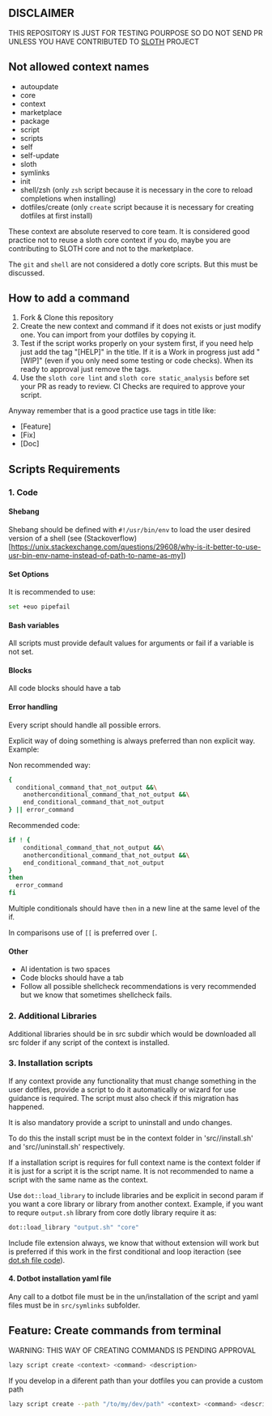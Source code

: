 ## DISCLAIMER

THIS REPOSITORY IS JUST FOR TESTING POURPOSE SO DO NOT SEND PR UNLESS YOU HAVE CONTRIBUTED TO [SLOTH](https://github.com/gtrabanco/sloth) PROJECT


## Not allowed context names
* autoupdate
* core
* context
* marketplace
* package
* script
* scripts
* self
* self-update
* sloth
* symlinks
* init
* shell/zsh (only `zsh` script because it is necessary in the core to reload completions when installing)
* dotfiles/create (only `create` script because it is necessary for creating dotfiles at first install)

These context are absolute reserved to core team. It is considered good practice not to reuse a sloth core context if you do, maybe you are contributing to SLOTH core and not to the marketplace.


The `git` and `shell` are not considered a dotly core scripts. But this must be discussed.

## How to add a command

1. Fork & Clone this repository
2. Create the new context and command if it does not exists or just modify one. You can import from your dotfiles by copying it.
3. Test if the script works properly on your system first, if you need help just add the tag "[HELP]" in the title. If it is a Work in progress just add "[WIP]" (even if you only need some testing or code checks). When its ready to approval just remove the tags.
4. Use the `sloth core lint` and `sloth core static_analysis` before set your PR as ready to review. CI Checks are required to approve your script.

Anyway remember that is a good practice use tags in title like:
* [Feature]
* [Fix]
* [Doc]

## Scripts Requirements

### 1. Code

#### Shebang
Shebang should be defined with `#!/usr/bin/env` to load the user desired version of a shell (see (Stackoverflow)[https://unix.stackexchange.com/questions/29608/why-is-it-better-to-use-usr-bin-env-name-instead-of-path-to-name-as-my])

#### Set Options
It is recommended to use:

```bash
set +euo pipefail
```

#### Bash variables
All scripts must provide default values for arguments or fail if a variable is not set.

#### Blocks
All code blocks should have a tab

#### Error handling
Every script should handle all possible errors.

Explicit way of doing something is always preferred than non explicit way. Example:

Non recommended way:
```bash
{
  conditional_command_that_not_output &&\
    anotherconditional_command_that_not_output &&\
    end_conditional_command_that_not_output
} || error_command
```

Recommended code:

```bash
if ! {
    conditional_command_that_not_output &&\
    anotherconditional_command_that_not_output &&\
    end_conditional_command_that_not_output
}
then
  error_command
fi
```

Multiple conditionals should have `then` in a new line at the same level of the if.

In comparisons use of `[[` is preferred over `[`.

#### Other
- Al identation is two spaces
- Code blocks should have a tab
- Follow all possible shellcheck recommendations is very recommended but we know that sometimes shellcheck fails.

### 2. Additional Libraries

Additional libraries should be in src subdir which would be downloaded all src folder if any script of the context is installed.

### 3. Installation scripts

If any context provide any functionality that must change something in the user dotfiles, provide a script to do it automatically or wizard for use guidance is required. The script must also check if this migration has happened. 

It is also mandatory provide a script to uninstall and undo changes.

To do this the install script must be in the context folder in 'src/<name>/install.sh' and 'src/<name>/uninstall.sh' respectively.

If a installation script is requires for full context name is the context folder if it is just for a script it is the script name. It is not recommended to name a script with the same name as the context.

Use `dot::load_library` to include libraries and be explicit in second param if you want a core library or library from another context. Example, if you want to requre `output.sh` library from core dotly library require it as:

```bash
dot::load_library "output.sh" "core"
```

Include file extension always, we know that without extension will work but is preferred if this work in the first conditional and loop iteraction (see <a href="https://github.com/gtrabanco/sloth/blob/master/scripts/core/dot.sh" target="_blank" alt="dot library code">dot.sh file code</a>).

#### 4. Dotbot installation yaml file

Any call to a dotbot file must be in the un/installation of the script and yaml files must be in `src/symlinks` subfolder.

## Feature: Create commands from terminal
WARNING: THIS WAY OF CREATING COMMANDS IS PENDING APPROVAL

```bash
lazy script create <context> <command> <description>
```

If you develop in a diferent path than your dotfiles you can provide a custom path
```bash
lazy script create --path "/to/my/dev/path" <context> <command> <description>
```
